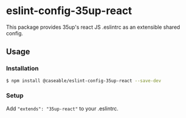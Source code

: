 # eslint-config-35up-react

This package provides 35up's react JS .eslintrc as an extensible shared config.

## Usage

### Installation

  ```sh
  $ npm install @caseable/eslint-config-35up-react --save-dev
  ```

### Setup

Add `"extends": "35up-react"` to your .eslintrc.
